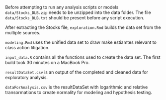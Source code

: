 Before attempting to run any analysis scripts or models `data/Stocks_DLB.zip` needs to be unzipped into the data folder.  The file `data/Stocks_DLB.txt` should be present before any script execution.

After extracting the Stocks file, `exploration.Rmd` builds the data set from the multiple sources.

`modeling.Rmd` uses the unified data set to draw make estiamtes relevant to class action litigation.

`input_data.R` contains all the functions used to create the data set.  The first build took 30 minutes on a MacBook Pro.

`resultDataSet.csv` is an output of the completed and cleaned data for exploratory analysis.

`dataForAnalysis.csv` is the resultDataSet with logarithmic and relative transormations to create normality for modeling and hypothesis testing.